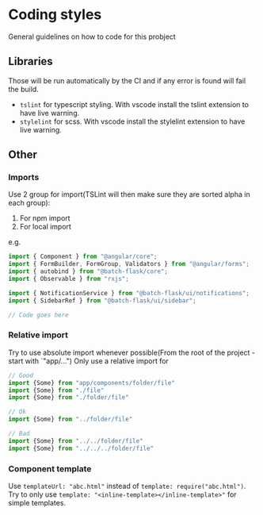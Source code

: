 # Coding styles

General guidelines on how to code for this probject

## Libraries
Those will be run automatically by the CI and if any error is found will fail the build.
 * `tslint` for typescript styling. With vscode install the tslint extension to have live warning.
 * `stylelint` for scss. With vscode install the stylelint extension to have live warning.

## Other

### Imports
Use 2 group for import(TSLint will then make sure they are sorted alpha in each group):
  1. For npm import
  2. For local import

e.g.
```typescript
import { Component } from "@angular/core";
import { FormBuilder, FormGroup, Validators } from "@angular/forms";
import { autobind } from "@batch-flask/core";
import { Observable } from "rxjs";

import { NotificationService } from "@batch-flask/ui/notifications";
import { SidebarRef } from "@batch-flask/ui/sidebar";

// Code goes here
```

### Relative import
Try to use absolute import whenever possible(From the root of the project - start with `"app/...")
Only use a relative import for


```typescript
// Good
import {Some} from "app/components/folder/file"
import {Some} from "./file"
import {Some} from "./folder/file"

// Ok
import {Some} from "../folder/file"

// Bad
import {Some} from "../../folder/file"
import {Some} from "../../../folder/file"
```

### Component template

Use `templateUrl: "abc.html"` instead of `template: require("abc.html")`.
Try to only use `template: "<inline-template></inline-template>"` for simple templates.
